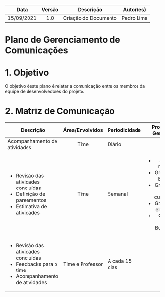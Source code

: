 | **Data**   | **Versão** | **Descrição**        | **Autor(es)** |
| ---------- | :--------: | -------------------- | :-----------: |
| 15/09/2021 |    1.0     | Criação do Documento |  Pedro Lima   |

# Plano de Gerenciamento de Comunicações

# 1. Objetivo

O objetivo deste plano é relatar a comunicação entre os membros da equipe de desenvolvedores do projeto.

# 2. Matriz de Comunicação

| **Descrição**                                                                                                          | **Área/Envolvidos** | **Periodicidade** |                                                                   **Produtos Gerados**                                                                    |
| ---------------------------------------------------------------------------------------------------------------------- | :-----------------: | ----------------- | :-------------------------------------------------------------------------------------------------------------------------------------------------------: |
| Acompanhamento de atividades                                                                                           |        Time         | Diário            |                                                                             -                                                                             |
| <ul><li>Revisão das atividades concluídas</li><li>Definição de pareamentos</li><li>Estimativa de atividades</li></ul>  |        Time         | Semanal           | <ul><li>Ata de reunião</li><li>Gráfico de BurnUp</li><li>Gráfico de fluxo cumulativo</li><li>Gráfico de elocidade</li><li>Gráfico Risk Burndown</li></ul> |
| <ul><li>Revisão das atividades concluídas</li><li>Feedbacks para o time</li><li>Acompanhamento de atividades</li></ul> |  Time e Professor   | A cada 15 dias    |                                                                             -                                                                             |
